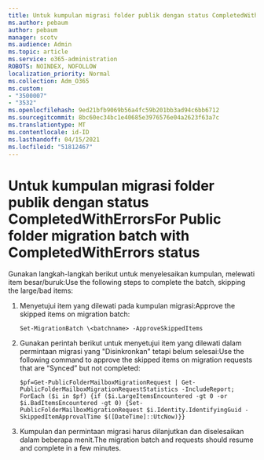 ```yaml
---
title: Untuk kumpulan migrasi folder publik dengan status CompletedWithErrors
ms.author: pebaum
author: pebaum
manager: scotv
ms.audience: Admin
ms.topic: article
ms.service: o365-administration
ROBOTS: NOINDEX, NOFOLLOW
localization_priority: Normal
ms.collection: Adm_O365
ms.custom:
- "3500007"
- "3532"
ms.openlocfilehash: 9ed21bfb9069b56a4fc59b201bb3ad94c6bb6712
ms.sourcegitcommit: 8bc60ec34bc1e40685e3976576e04a2623f63a7c
ms.translationtype: MT
ms.contentlocale: id-ID
ms.lasthandoff: 04/15/2021
ms.locfileid: "51812467"
---
```

# <a name="for-public-folder-migration-batch-with-completedwitherrors-status"></a><span data-ttu-id="e7be4-102">Untuk kumpulan migrasi folder publik dengan status CompletedWithErrors</span><span class="sxs-lookup"><span data-stu-id="e7be4-102">For Public folder migration batch with CompletedWithErrors status</span></span>

<span data-ttu-id="e7be4-103">Gunakan langkah-langkah berikut untuk menyelesaikan kumpulan, melewati item besar/buruk:</span><span class="sxs-lookup"><span data-stu-id="e7be4-103">Use the following steps to complete the batch, skipping the large/bad items:</span></span> 
1. <span data-ttu-id="e7be4-104">Menyetujui item yang dilewati pada kumpulan migrasi:</span><span class="sxs-lookup"><span data-stu-id="e7be4-104">Approve the skipped items on migration batch:</span></span>

    `Set-MigrationBatch \<batchname> -ApproveSkippedItems` 
2. <span data-ttu-id="e7be4-105">Gunakan perintah berikut untuk menyetujui item yang dilewati dalam permintaan migrasi yang "Disinkronkan" tetapi belum selesai:</span><span class="sxs-lookup"><span data-stu-id="e7be4-105">Use the following command to approve the skipped items on migration requests that are “Synced” but not completed:</span></span>

    `$pf=Get-PublicFolderMailboxMigrationRequest | Get-PublicFolderMailboxMigrationRequestStatistics -IncludeReport; ForEach ($i in $pf) {if ($i.LargeItemsEncountered -gt 0 -or $i.BadItemsEncountered -gt 0) {Set-PublicFolderMailboxMigrationRequest $i.Identity.IdentifyingGuid -SkippedItemApprovalTime $([DateTime]::UtcNow)}}`
3. <span data-ttu-id="e7be4-106">Kumpulan dan permintaan migrasi harus dilanjutkan dan diselesaikan dalam beberapa menit.</span><span class="sxs-lookup"><span data-stu-id="e7be4-106">The migration batch and requests should resume and complete in a few minutes.</span></span>

